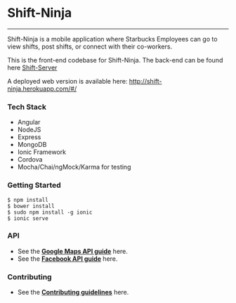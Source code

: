 # Shift-Ninja

---

Shift-Ninja is a mobile application where Starbucks Employees can go to view shifts, post shifts, or connect with their co-workers.

This is the front-end codebase for Shift-Ninja. 
The back-end can be found here [Shift-Server](https://github.com/a-faraz/shift-server)

A deployed web version is available here: http://shift-ninja.herokuapp.com/#/


### Tech Stack

- Angular
- NodeJS
- Express
- MongoDB
- Ionic Framework
- Cordova
- Mocha/Chai/ngMock/Karma for testing

### Getting Started

 ` $ npm install `<br />
 ` $ bower install `<br />
 ` $ sudo npm install -g ionic `<br />
 ` $ ionic serve `

### API

- See the [**Google Maps API guide**](https://developers.google.com/maps/documentation/) here.
- See the [**Facebook API guide**](https://developers.facebook.com/docs/) here.

### Contributing

- See the [**Contributing guidelines**](shift-ninja/CONTRIBUTING.md) here.


